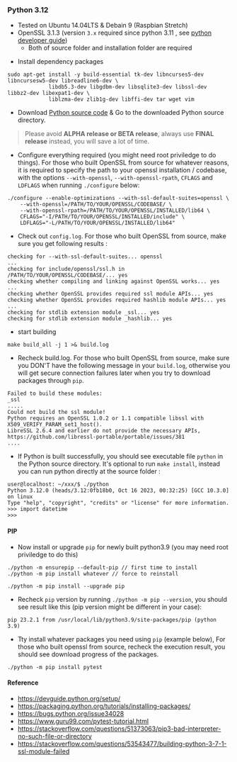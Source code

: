 
### Python 3.12
- Tested on Ubuntu 14.04LTS & Debain 9 (Raspbian Stretch)
- OpenSSL 3.1.3 (version `3.x` required since python 3.11 , see [python developer guide](https://devguide.python.org/getting-started/setup-building/))
  - Both of source folder and installation folder are required

* Install dependency packages
```
sudo apt-get install -y build-essential tk-dev libncurses5-dev libncursesw5-dev libreadline6-dev \
             libdb5.3-dev libgdbm-dev libsqlite3-dev libssl-dev libbz2-dev libexpat1-dev \
             liblzma-dev zlib1g-dev libffi-dev tar wget vim
```

* Download [Python source code](https://github.com/python/cpython) & Go to the downloaded Python source directory.
> Please avoid **ALPHA release or BETA release**,
> always use **FINAL release** instead, you will save a lot of time.

* Configure everything required (you might need root priviledge to do things). For those who built OpenSSL from source for whatever reasons, it is required to specify the path to your openssl installation / codebase, with the options `--with-openssl`, `--with-openssl-rpath`, `CFLAGS` and `LDFLAGS`  when running `./configure` below:

```
./configure --enable-optimizations --with-ssl-default-suites=openssl \
    --with-openssl=/PATH/TO/YOUR/OPENSSL/CODEBASE/ \
    --with-openssl-rpath=/PATH/TO/YOUR/OPENSSL/INSTALLED/lib64 \
    CFLAGS="-I/PATH/TO/YOUR/OPENSSL/INSTALLED/include" \
    LDFLAGS="-L/PATH/TO/YOUR/OPENSSL/INSTALLED/lib64"
```


* Check out `config.log`. For those who built OpenSSL from source, make sure you get following results :
```
checking for --with-ssl-default-suites... openssl
...
checking for include/openssl/ssl.h in /PATH/TO/YOUR/OPENSSL/CODEBASE/... yes
checking whether compiling and linking against OpenSSL works... yes
...
checking whether OpenSSL provides required ssl module APIs... yes
checking whether OpenSSL provides required hashlib module APIs... yes
...
checking for stdlib extension module _ssl... yes
checking for stdlib extension module _hashlib... yes
```

* start building
```
make build_all -j 1 >& build.log
```

* Recheck build.log. For those who built OpenSSL from source, make sure you DON'T have the following message in your `build.log`, otherwise you will get secure connection failures later when you try to download packages through `pip`.
```
Failed to build these modules:
_ssl
.....
Could not build the ssl module!
Python requires an OpenSSL 1.0.2 or 1.1 compatible libssl with X509_VERIFY_PARAM_set1_host().
LibreSSL 2.6.4 and earlier do not provide the necessary APIs, https://github.com/libressl-portable/portable/issues/381
....
```

* If Python is built successfully, you should see executable file `python` in the Python source directory. It's optional to run `make install`, instead you can run python directly at the source folder :
```
user@localhost: ~/xxx/$ ./python 
Python 3.12.0 (heads/3.12:0fb18b0, Oct 16 2023, 00:32:25) [GCC 10.3.0] on linux
Type "help", "copyright", "credits" or "license" for more information.
>>> import datetime
>>> 
```

#### PIP
* Now install or upgrade `pip` for newly built python3.9 (you may need root priviledge to do this)
```
./python -m ensurepip --default-pip // first time to install
./python -m pip install whatever // force to reinstall

./python -m pip install --upgrade pip
```

* Recheck `pip` version by running `./python -m pip --version`, you should see result like this (pip version might be different in your case):
```
pip 23.2.1 from /usr/local/lib/python3.9/site-packages/pip (python 3.9)
```

* Tty install whatever packages you need using `pip` (example below), For those who built openssl from source, recheck the execution result, you should see download progress of the packages.  

```
./python -m pip install pytest
```



#### Reference
- https://devguide.python.org/setup/
- https://packaging.python.org/tutorials/installing-packages/
- https://bugs.python.org/issue34028
- https://www.guru99.com/pytest-tutorial.html
- https://stackoverflow.com/questions/51373063/pip3-bad-interpreter-no-such-file-or-directory
- https://stackoverflow.com/questions/53543477/building-python-3-7-1-ssl-module-failed

